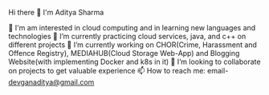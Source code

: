 Hi there 👋 I'm Aditya Sharma

👀 I'm am interested in cloud computing and in learning new languages and technologies
🌱 I’m currently practicing cloud services, java, and c++ on different projects
🔭 I’m currently working on CHOR(Crime, Harassment and Offence Registry), MEDIAHUB(Cloud Storage Web-App) and Blogging Website(with implementing Docker and k8s in it)
👯 I’m looking to collaborate on projects to get valuable experience
📫 How to reach me: email- devganaditya@gmail.com
